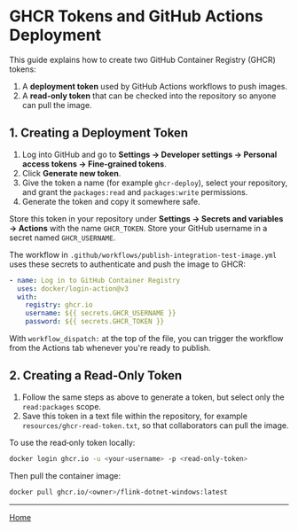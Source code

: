 # GHCR Tokens and GitHub Actions Deployment

This guide explains how to create two GitHub Container Registry (GHCR) tokens:

1. A **deployment token** used by GitHub Actions workflows to push images.
2. A **read-only token** that can be checked into the repository so anyone can pull the image.

## 1. Creating a Deployment Token

1. Log into GitHub and go to **Settings → Developer settings → Personal access tokens → Fine-grained tokens**.
2. Click **Generate new token**.
3. Give the token a name (for example `ghcr-deploy`), select your repository, and grant the `packages:read` and `packages:write` permissions.
4. Generate the token and copy it somewhere safe.

Store this token in your repository under **Settings → Secrets and variables → Actions** with the name `GHCR_TOKEN`. Store your GitHub username in a secret named `GHCR_USERNAME`.

The workflow in `.github/workflows/publish-integration-test-image.yml` uses these secrets to authenticate and push the image to GHCR:

```yaml
- name: Log in to GitHub Container Registry
  uses: docker/login-action@v3
  with:
    registry: ghcr.io
    username: ${{ secrets.GHCR_USERNAME }}
    password: ${{ secrets.GHCR_TOKEN }}
```

With `workflow_dispatch:` at the top of the file, you can trigger the workflow from the Actions tab whenever you're ready to publish.

## 2. Creating a Read‑Only Token

1. Follow the same steps as above to generate a token, but select only the `read:packages` scope.
2. Save this token in a text file within the repository, for example `resources/ghcr-read-token.txt`, so that collaborators can pull the image.

To use the read‑only token locally:

```bash
docker login ghcr.io -u <your-username> -p <read-only-token>
```

Then pull the container image:

```bash
docker pull ghcr.io/<owner>/flink-dotnet-windows:latest
```

---
[Home](https://github.com/devstress/FLINK.NET/blob/main/docs/wiki/Wiki-Structure-Outline.md)
